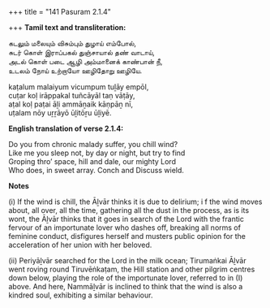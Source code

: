 +++
title = "141 Pasuram 2.1.4"

+++
**Tamil text and transliteration:**

கடலும் மலையும் விசும்பும் துழாய் எம்போல்,  
சுடர் கொள் இராப்பகல் துஞ்சாயால் தண் வாடாய்,  
அடல் கொள் படை ஆழி அம்மானைக் காண்பான் நீ,  
உடலம் நோய் உற்றாயோ ஊழிதோறு ஊழியே.

kaṭalum malaiyum vicumpum tuḻāy empōl,  
cuṭar koḷ irāppakal tuñcāyāl taṇ vāṭāy,  
aṭal koḷ paṭai āḻi ammāṉaik kāṇpāṉ nī,  
uṭalam nōy uṟṟāyō ūḻitōṟu ūḻiyē.

**English translation of verse 2.1.4:**

Do you from chronic malady suffer, you chill wind?  
Like me you sleep not, by day or night, but try to find  
Groping thro’ space, hill and dale, our mighty Lord  
Who does, in sweet array. Conch and Discuss wield.

**Notes**

\(i\) If the wind is chill, the Āḻvār thinks it is due to delirium; i f the wind moves about, all over, all the time, gathering all the dust in the process, as is its wont, the Āḻvār thinks that it goes in search of the Lord with the frantic fervour of an importunate lover who dashes off, breaking all norms of feminine conduct, disfigures herself and musters public opinion for the acceleration of her union with her beloved.

\(ii\) Periyāḻvār searched for the Lord in the milk ocean; Tirumaṅkai Āḻvār went roving round Tiruvēṅkaṭam, the Hill station and other pilgrim centres down below, playing the role of the importunate lover, referred to in (I) above. And here, Nammāḻvār is inclined to think that the wind is also a kindred soul, exhibiting a similar behaviour.


